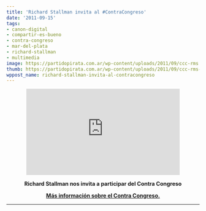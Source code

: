 ```yaml
---
title: 'Richard Stallman invita al #ContraCongreso'
date: '2011-09-15'
tags:
- canon-digital
- compartir-es-bueno
- contra-congreso
- mar-del-plata
- richard-stallman
- multimedia
image: https://partidopirata.com.ar/wp-content/uploads/2011/09/ccc-rms.png
thumb: https://partidopirata.com.ar/wp-content/uploads/2011/09/ccc-rms-150x150.png
wppost_name: richard-stallman-invita-al-contracongreso
---
```


<center><iframe src="http://player.vimeo.com/video/29078543?title=0&amp;byline=0&amp;portrait=0" frameborder="0" width="400" height="225"></iframe></center>
<p style="text-align: center;"><strong>Richard Stallman nos invita a participar del Contra Congreso</strong></p>
<p style="text-align: center;"><strong><a href="http://contracongreso.com.ar/" target="_blank">Más información sobre el Contra Congreso.</a></strong></p>


<hr />
